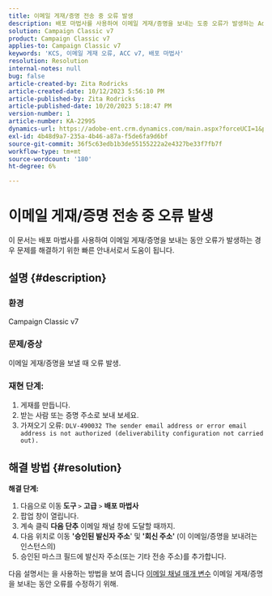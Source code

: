 ```yaml
---
title: 이메일 게재/증명 전송 중 오류 발생
description: 배포 마법사를 사용하여 이메일 게재/증명을 보내는 도중 오류가 발생하는 Adobe Campaign Classic 문제를 해결하는 방법을 알아봅니다.
solution: Campaign Classic v7
product: Campaign Classic v7
applies-to: Campaign Classic v7
keywords: 'KCS, 이메일 게재 오류, ACC v7, 배포 마법사'
resolution: Resolution
internal-notes: null
bug: false
article-created-by: Zita Rodricks
article-created-date: 10/12/2023 5:56:10 PM
article-published-by: Zita Rodricks
article-published-date: 10/20/2023 5:18:47 PM
version-number: 1
article-number: KA-22995
dynamics-url: https://adobe-ent.crm.dynamics.com/main.aspx?forceUCI=1&pagetype=entityrecord&etn=knowledgearticle&id=ca122f9e-2869-ee11-9ae7-6045bd006b25
exl-id: 4b48d9a7-235a-4b46-a87a-f5de6fa9d6bf
source-git-commit: 36f5c63edb1b3de55155222a2e4327be33f7fb7f
workflow-type: tm+mt
source-wordcount: '180'
ht-degree: 6%

---
```


# 이메일 게재/증명 전송 중 오류 발생


이 문서는 배포 마법사를 사용하여 이메일 게재/증명을 보내는 동안 오류가 발생하는 경우 문제를 해결하기 위한 빠른 안내서로서 도움이 됩니다.

## 설명 {#description}


### <b>환경</b>

Campaign Classic v7



### <b>문제/증상</b>

이메일 게재/증명을 보낼 때 오류 발생.

### <b>재현 단계:</b>

1. 게재를 만듭니다.
2. 받는 사람 또는 증명 주소로 보내 보세요.
3. 가져오기 오류: `DLV-490032 The sender email address or error email address is not authorized (deliverability configuration not carried out).`



## 해결 방법 {#resolution}

<b>해결 단계:</b>
1. 다음으로 이동<b> 도구 </b>`>`  <b>고급</b> `>`  <b>배포 마법사</b>
2. 팝업 창이 열립니다.
3. 계속 클릭 <b>다음 단추</b> 이메일 채널 창에 도달할 때까지.
4. 다음 위치로 이동 <b>&#39;승인된 발신자 주소</b>&#39; 및<b> &#39;회신 주소&#39; </b>(이 이메일/증명을 보내려는 인스턴스의)
5. 승인된 마스크 필드에 발신자 주소(또는 기타 전송 주소)를 추가합니다.




다음 설명서는 을 사용하는 방법을 보여 줍니다 [이메일 채널 매개 변수](https://experienceleague.adobe.com/docs/campaign-classic/using/installing-campaign-classic/initial-configuration/deploying-an-instance.html#email-channel-parameters) 이메일 게재/증명을 보내는 동안 오류를 수정하기 위해.
